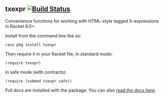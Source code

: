 txexpr [![Build Status](https://travis-ci.org/mbutterick/txexpr.svg)](https://travis-ci.org/mbutterick/txexpr)
---------------

Convenience functions for working with HTML-style tagged X-expressions in Racket 6.0+.

Install from the command line like so:

    raco pkg install txexpr

Then require it in your Racket file, in standard mode:

    (require txexpr)
    
In safe mode (with contracts):

    (require (submod txexpr safe))

Full docs are installed with the package. You can also [read the docs here](http://pkg-build.racket-lang.org/doc/txexpr).